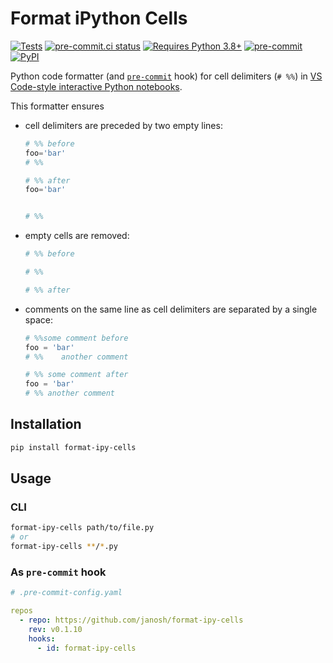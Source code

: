 # Format iPython Cells

[![Tests](https://github.com/janosh/format-ipy-cells/actions/workflows/test.yml/badge.svg)](https://github.com/janosh/format-ipy-cells/actions/workflows/test.yml)
[![pre-commit.ci status](https://results.pre-commit.ci/badge/github/janosh/format-ipy-cells/main.svg)](https://results.pre-commit.ci/latest/github/janosh/format-ipy-cells/main)
[![Requires Python 3.8+](https://img.shields.io/badge/Python-3.8+-blue.svg?logo=python&logoColor=white)](https://python.org/downloads)
[![pre-commit](https://img.shields.io/badge/pre--commit-enabled-brightgreen?logo=pre-commit&logoColor=white)](https://github.com/pre-commit/pre-commit)
[![PyPI](https://img.shields.io/pypi/v/format-ipy-cells?logo=pypi&logoColor=white)](https://pypi.org/project/format-ipy-cells)

Python code formatter (and [`pre-commit`](https://pre-commit.com) hook) for cell delimiters (`# %%`) in [VS Code-style interactive Python notebooks](https://code.visualstudio.com/docs/python/jupyter-support-py).

This formatter ensures

- cell delimiters are preceded by two empty lines:

    ```py
    # %% before
    foo='bar'
    # %%
    ```

    ```py
    # %% after
    foo='bar'


    # %%
    ```

- empty cells are removed:

    ```py
    # %% before

    # %%
    ```

    ```py
    # %% after
    ```

- comments on the same line as cell delimiters are separated by a single space:

    ```py
    # %%some comment before
    foo = 'bar'
    # %%    another comment
    ```

    ```py
    # %% some comment after
    foo = 'bar'
    # %% another comment
    ```

## Installation

```sh
pip install format-ipy-cells
```

## Usage

### CLI

```sh
format-ipy-cells path/to/file.py
# or
format-ipy-cells **/*.py
```

### As `pre-commit` hook

```yml
# .pre-commit-config.yaml

repos
  - repo: https://github.com/janosh/format-ipy-cells
    rev: v0.1.10
    hooks:
      - id: format-ipy-cells
```

